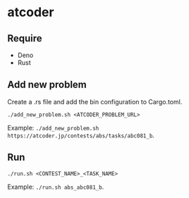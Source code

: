 # atcoder

## Require
- Deno
- Rust

## Add new problem
Create a .rs file and add the bin configuration to Cargo.toml.
```console
./add_new_problem.sh <ATCODER_PROBLEM_URL>
```

Example: `./add_new_problem.sh https://atcoder.jp/contests/abs/tasks/abc081_b`.

## Run
```
./run.sh <CONTEST_NAME>_<TASK_NAME>
```

Example: `./run.sh abs_abc081_b`.
